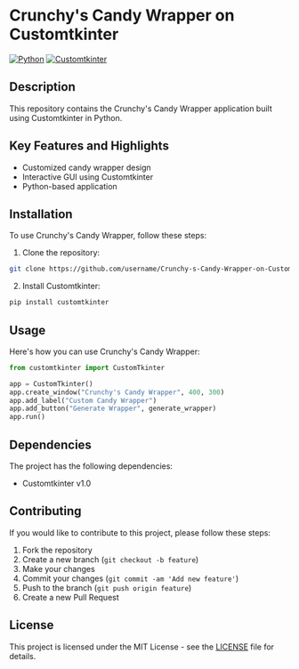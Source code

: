 # Crunchy's Candy Wrapper on Customtkinter

[![Python](https://img.shields.io/badge/Python-3.9-blue)](https://www.python.org/)
[![Customtkinter](https://img.shields.io/badge/Customtkinter-v1.0-orange)](https://github.com/customtkinter)

## Description

This repository contains the Crunchy's Candy Wrapper application built using Customtkinter in Python.

## Key Features and Highlights

- Customized candy wrapper design
- Interactive GUI using Customtkinter
- Python-based application

## Installation

To use Crunchy's Candy Wrapper, follow these steps:

1. Clone the repository:

```bash
git clone https://github.com/username/Crunchy-s-Candy-Wrapper-on-Customtkinter.git
```

2. Install Customtkinter:

```bash
pip install customtkinter
```

## Usage

Here's how you can use Crunchy's Candy Wrapper:

```python
from customtkinter import CustomTkinter

app = CustomTkinter()
app.create_window("Crunchy's Candy Wrapper", 400, 300)
app.add_label("Custom Candy Wrapper")
app.add_button("Generate Wrapper", generate_wrapper)
app.run()
```

## Dependencies

The project has the following dependencies:

- Customtkinter v1.0

## Contributing

If you would like to contribute to this project, please follow these steps:

1. Fork the repository
2. Create a new branch (`git checkout -b feature`)
3. Make your changes
4. Commit your changes (`git commit -am 'Add new feature'`)
5. Push to the branch (`git push origin feature`)
6. Create a new Pull Request

## License

This project is licensed under the MIT License - see the [LICENSE](LICENSE) file for details.